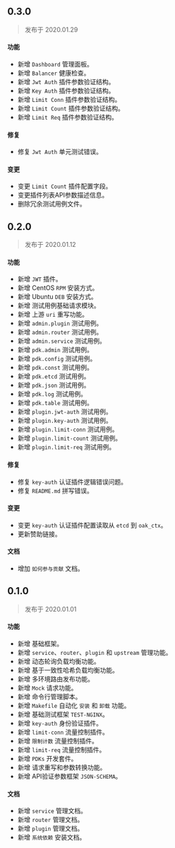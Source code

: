## 0.3.0
> 发布于 2020.01.29

#### 功能

- 新增 `Dashboard` 管理面板。
- 新增 `Balancer` 健康检查。
- 新增 `Jwt Auth` 插件参数验证结构。
- 新增 `Key Auth` 插件参数验证结构。
- 新增 `Limit Conn` 插件参数验证结构。
- 新增 `Limit Count` 插件参数验证结构。
- 新增 `Limit Req` 插件参数验证结构。


#### 修复

- 修复 `Jwt Auth` 单元测试错误。


#### 变更

- 变更 `Limit Count` 插件配置字段。
- 变更插件列表API参数描述信息。
- 删除冗余测试用例文件。



## 0.2.0
> 发布于 2020.01.12

#### 功能

- 新增 `JWT` 插件。
- 新增 CentOS `RPM` 安装方式。
- 新增 Ubuntu `DEB` 安装方式。
- 新增 测试用例基础请求模块。
- 新增 上游 `uri` 重写功能。
- 新增 `admin.plugin` 测试用例。
- 新增 `admin.router` 测试用例。
- 新增 `admin.service` 测试用例。
- 新增 `pdk.admin` 测试用例。
- 新增 `pdk.config` 测试用例。
- 新增 `pdk.const` 测试用例。
- 新增 `pdk.etcd` 测试用例。
- 新增 `pdk.json` 测试用例。
- 新增 `pdk.log` 测试用例。
- 新增 `pdk.table` 测试用例。
- 新增 `plugin.jwt-auth` 测试用例。
- 新增 `plugin.key-auth` 测试用例。
- 新增 `plugin.limit-conn` 测试用例。
- 新增 `plugin.limit-count` 测试用例。
- 新增 `plugin.limit-req` 测试用例。


#### 修复

- 修复 `key-auth` 认证插件逻辑错误问题。
- 修复 `README.md` 拼写错误。


#### 变更

- 变更 `key-auth` 认证插件配置读取从 `etcd` 到 `oak_ctx`。
- 更新赞助链接。


#### 文档

- 增加 `如何参与贡献` 文档。



## 0.1.0
> 发布于 2020.01.01

#### 功能

- 新增 基础框架。
- 新增 `service`、`router`、`plugin` 和 `upstream` 管理功能。
- 新增 动态轮询负载均衡功能。
- 新增 基于一致性哈希负载均衡功能。
- 新增 多环境路由发布功能。
- 新增 `Mock` 请求功能。
- 新增 命令行管理脚本。
- 新增 `Makefile` 自动化 `安装` 和 `卸载` 功能。
- 新增 基础测试框架 `TEST-NGINX`。
- 新增 `key-auth` 身份验证插件。
- 新增 `limit-conn` 流量控制插件。
- 新增 `限制计数` 流量控制插件。
- 新增 `limit-req` 流量控制插件。
- 新增 `PDKs` 开发套件。
- 新增 请求重写和参数转换功能。
- 新增 API验证参数框架 `JSON-SCHEMA`。


#### 文档

- 新增 `service` 管理文档。
- 新增 `router` 管理文档。
- 新增 `plugin` 管理文档。
- 新增 `系统依赖` 安装文档。
